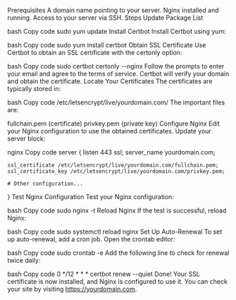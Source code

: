 Prerequisites
A domain name pointing to your server.
Nginx installed and running.
Access to your server via SSH.
Steps
Update Package List

bash
Copy code
sudo yum update
Install Certbot Install Certbot using yum:

bash
Copy code
sudo yum install certbot
Obtain SSL Certificate Use Certbot to obtain an SSL certificate with the certonly option:

bash
Copy code
sudo certbot certonly --nginx
Follow the prompts to enter your email and agree to the terms of service.
Certbot will verify your domain and obtain the certificate.
Locate Your Certificates The certificates are typically stored in:

bash
Copy code
/etc/letsencrypt/live/yourdomain.com/
The important files are:

fullchain.pem (certificate)
privkey.pem (private key)
Configure Nginx Edit your Nginx configuration to use the obtained certificates. Update your server block:

nginx
Copy code
server {
    listen 443 ssl;
    server_name yourdomain.com;

    ssl_certificate /etc/letsencrypt/live/yourdomain.com/fullchain.pem;
    ssl_certificate_key /etc/letsencrypt/live/yourdomain.com/privkey.pem;

    # Other configuration...
}
Test Nginx Configuration Test your Nginx configuration:

bash
Copy code
sudo nginx -t
Reload Nginx If the test is successful, reload Nginx:

bash
Copy code
sudo systemctl reload nginx
Set Up Auto-Renewal To set up auto-renewal, add a cron job. Open the crontab editor:

bash
Copy code
sudo crontab -e
Add the following line to check for renewal twice daily:

bash
Copy code
0 */12 * * * certbot renew --quiet
Done!
Your SSL certificate is now installed, and Nginx is configured to use it. You can check your site by visiting https://yourdomain.com.
